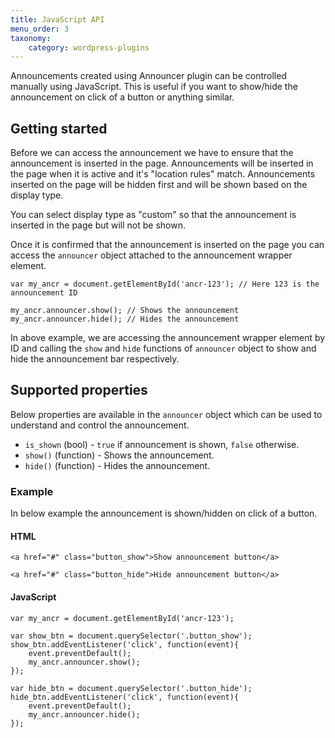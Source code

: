 ```yaml
---
title: JavaScript API
menu_order: 3
taxonomy:
    category: wordpress-plugins
---
```


Announcements created using Announcer plugin can be controlled manually using JavaScript. This is useful if you want to show/hide the announcement on click of a button or anything similar.

## Getting started

Before we can access the announcement we have to ensure that the announcement is inserted in the page. Announcements will be inserted in the page when it is active and it's "location rules" match. Announcements inserted on the page will be hidden first and will be shown based on the display type.

You can select display type as "custom" so that the announcement is inserted in the page but will not be shown.

Once it is confirmed that the announcement is inserted on the page you can access the `announcer` object attached to the announcement wrapper element.

```
var my_ancr = document.getElementById('ancr-123'); // Here 123 is the announcement ID

my_ancr.announcer.show(); // Shows the announcement
my_ancr.announcer.hide(); // Hides the announcement

```

In above example, we are accessing the announcement wrapper element by ID and calling the `show` and `hide` functions of `announcer` object to show and hide the announcement bar respectively.

## Supported properties

Below properties are available in the `announcer` object which can be used to understand and control the announcement.

- `is_shown` (bool) - `true` if announcement is shown, `false` otherwise.
- `show()` (function) - Shows the announcement.
- `hide()` (function) - Hides the announcement.

### Example

In below example the announcement is shown/hidden on click of a button.


#### HTML
```
<a href="#" class="button_show">Show announcement button</a>

<a href="#" class="button_hide">Hide announcement button</a>
```

#### JavaScript

```
var my_ancr = document.getElementById('ancr-123');

var show_btn = document.querySelector('.button_show');
show_btn.addEventListener('click', function(event){
    event.preventDefault();
    my_ancr.announcer.show();
});

var hide_btn = document.querySelector('.button_hide');
hide_btn.addEventListener('click', function(event){
    event.preventDefault();
    my_ancr.announcer.hide();
});
```
